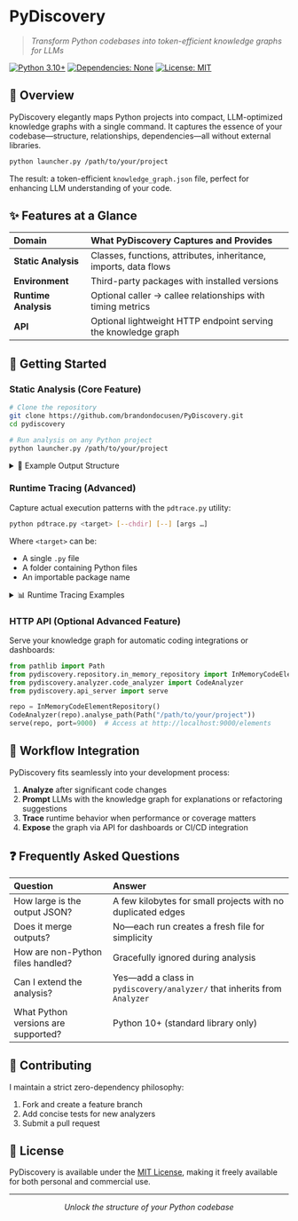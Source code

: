 # PyDiscovery

> *Transform Python codebases into token-efficient knowledge graphs for LLMs*

[![Python 3.10+](https://img.shields.io/badge/python-3.10+-blue.svg)](https://www.python.org/downloads/)
[![Dependencies: None](https://img.shields.io/badge/dependencies-none-green.svg)](#features-at-a-glance)
[![License: MIT](https://img.shields.io/badge/License-MIT-green.svg)](LICENSE)



## 📖 Overview

PyDiscovery elegantly maps Python projects into compact, LLM-optimized knowledge graphs with a single command. It captures the essence of your codebase—structure, relationships, dependencies—all without external libraries.

```bash
python launcher.py /path/to/your/project
```

The result: a token-efficient `knowledge_graph.json` file, perfect for enhancing LLM understanding of your code.

## ✨ Features at a Glance

| Domain | What PyDiscovery Captures and Provides |
|:-------|:--------------------------|
| **Static Analysis** | Classes, functions, attributes, inheritance, imports, data flows |
| **Environment** | Third-party packages with installed versions |
| **Runtime Analysis** | Optional caller → callee relationships with timing metrics |
| **API** | Optional lightweight HTTP endpoint serving the knowledge graph |

## 🚀 Getting Started

### Static Analysis (Core Feature)

```bash
# Clone the repository
git clone https://github.com/brandondocusen/PyDiscovery.git
cd pydiscovery

# Run analysis on any Python project
python launcher.py /path/to/your/project
```

<details>
<summary>📄 Example Output Structure</summary>

```json
{
  "root": "C:/projects/my_app",
  "files": ["app/core.py", "app/views.py"],
  "elements": [
    {
      "id": "13f0…",
      "type": "CLASS",
      "name": "UserService",
      "dependencies": ["AuthRepo", "typing.List"],
      "metadata": {"ctor_params": ["repo"]}
    }
  ],
  "data_flows": {"app/core.py": {"variables": {...}}},
  "external_dependencies": [
    {"package": "requests", "version": "2.31.0", "used_by": ["app/http.py"]}
  ],
  "analysis_id": "uuid-v4"
}
```

</details>

### Runtime Tracing (Advanced)

Capture actual execution patterns with the `pdtrace.py` utility:

```bash
python pdtrace.py <target> [--chdir] [--] [args …]
```

Where `<target>` can be:
- A single `.py` file
- A folder containing Python files
- An importable package name

<details>
<summary>📊 Runtime Tracing Examples</summary>

| Scenario | Command |
|:---------|:--------|
| **Single script** | `python pdtrace.py C:\proj\build.py` |
| **Tool directory** | `python pdtrace.py C:\tools --chdir` |
| **Installed package** | `python pdtrace.py my_package -- arg1 arg2` |

The output includes:
- A `runtime_calls.json` file in the PyDiscovery directory alongside the static knowledge graph
- A summary of calls captured and timing information

```
[pdtrace] saved 412 calls to …\runtime_calls.json in 2.3 s
[pdtrace] ✅ success – runtime call-graph captured.
[pdtrace] 📄 Trace file ready at pydiscovery\runtime_calls.json
```

</details>

### HTTP API (Optional Advanced Feature)

Serve your knowledge graph for automatic coding integrations or dashboards:

```python
from pathlib import Path
from pydiscovery.repository.in_memory_repository import InMemoryCodeElementRepository
from pydiscovery.analyzer.code_analyzer import CodeAnalyzer
from pydiscovery.api_server import serve

repo = InMemoryCodeElementRepository()
CodeAnalyzer(repo).analyse_path(Path("/path/to/your/project"))
serve(repo, port=9000)  # Access at http://localhost:9000/elements
```

## 🔄 Workflow Integration

PyDiscovery fits seamlessly into your development process:

1. **Analyze** after significant code changes
2. **Prompt** LLMs with the knowledge graph for explanations or refactoring suggestions
3. **Trace** runtime behavior when performance or coverage matters
4. **Expose** the graph via API for dashboards or CI/CD integration

## ❓ Frequently Asked Questions

| Question | Answer |
|:---------|:-------|
| How large is the output JSON? | A few kilobytes for small projects with no duplicated edges |
| Does it merge outputs? | No—each run creates a fresh file for simplicity |
| How are non-Python files handled? | Gracefully ignored during analysis |
| Can I extend the analysis? | Yes—add a class in `pydiscovery/analyzer/` that inherits from `Analyzer` |
| What Python versions are supported? | Python 10+ (standard library only) |

## 🤝 Contributing

I maintain a strict zero-dependency philosophy:

1. Fork and create a feature branch
2. Add concise tests for new analyzers
3. Submit a pull request

## 📜 License

PyDiscovery is available under the [MIT License](LICENSE), making it freely available for both personal and commercial use.

---

<div align="center">
  <i>Unlock the structure of your Python codebase</i>
</div>
